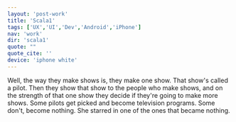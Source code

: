 ```yaml
---
layout: 'post-work'
title: 'Scala1'
tags: ['UX','UI','Dev','Android','iPhone']
nav: 'work'
dir: 'scala1'
quote: ""
quote_cite: ''
device: 'iphone white'
---
```

Well, the way they make shows is, they make one show. That show's called a pilot. Then they show that show to the people who make shows, and on the strength of that one show they decide if they're going to make more shows. Some pilots get picked and become television programs. Some don't, become nothing. She starred in one of the ones that became nothing.